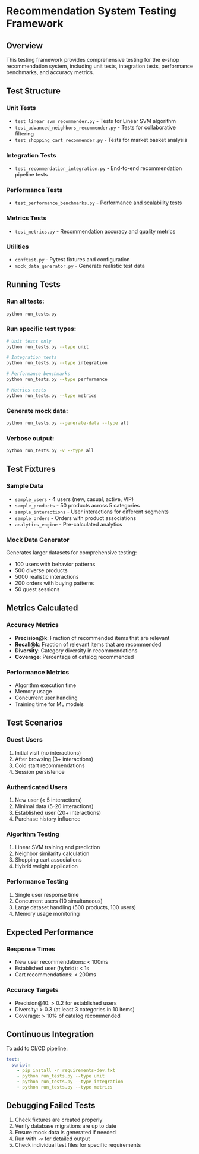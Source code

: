 # Recommendation System Testing Framework

## Overview
This testing framework provides comprehensive testing for the e-shop recommendation system, including unit tests, integration tests, performance benchmarks, and accuracy metrics.

## Test Structure

### Unit Tests
- `test_linear_svm_recommender.py` - Tests for Linear SVM algorithm
- `test_advanced_neighbors_recommender.py` - Tests for collaborative filtering
- `test_shopping_cart_recommender.py` - Tests for market basket analysis

### Integration Tests
- `test_recommendation_integration.py` - End-to-end recommendation pipeline tests

### Performance Tests
- `test_performance_benchmarks.py` - Performance and scalability tests

### Metrics Tests
- `test_metrics.py` - Recommendation accuracy and quality metrics

### Utilities
- `conftest.py` - Pytest fixtures and configuration
- `mock_data_generator.py` - Generate realistic test data

## Running Tests

### Run all tests:
```bash
python run_tests.py
```

### Run specific test types:
```bash
# Unit tests only
python run_tests.py --type unit

# Integration tests
python run_tests.py --type integration

# Performance benchmarks
python run_tests.py --type performance

# Metrics tests
python run_tests.py --type metrics
```

### Generate mock data:
```bash
python run_tests.py --generate-data --type all
```

### Verbose output:
```bash
python run_tests.py -v --type all
```

## Test Fixtures

### Sample Data
- `sample_users` - 4 users (new, casual, active, VIP)
- `sample_products` - 50 products across 5 categories
- `sample_interactions` - User interactions for different segments
- `sample_orders` - Orders with product associations
- `analytics_engine` - Pre-calculated analytics

### Mock Data Generator
Generates larger datasets for comprehensive testing:
- 100 users with behavior patterns
- 500 diverse products
- 5000 realistic interactions
- 200 orders with buying patterns
- 50 guest sessions

## Metrics Calculated

### Accuracy Metrics
- **Precision@k**: Fraction of recommended items that are relevant
- **Recall@k**: Fraction of relevant items that are recommended
- **Diversity**: Category diversity in recommendations
- **Coverage**: Percentage of catalog recommended

### Performance Metrics
- Algorithm execution time
- Memory usage
- Concurrent user handling
- Training time for ML models

## Test Scenarios

### Guest Users
1. Initial visit (no interactions)
2. After browsing (3+ interactions)
3. Cold start recommendations
4. Session persistence

### Authenticated Users
1. New user (< 5 interactions)
2. Minimal data (5-20 interactions)
3. Established user (20+ interactions)
4. Purchase history influence

### Algorithm Testing
1. Linear SVM training and prediction
2. Neighbor similarity calculation
3. Shopping cart associations
4. Hybrid weight application

### Performance Testing
1. Single user response time
2. Concurrent users (10 simultaneous)
3. Large dataset handling (500 products, 100 users)
4. Memory usage monitoring

## Expected Performance

### Response Times
- New user recommendations: < 100ms
- Established user (hybrid): < 1s
- Cart recommendations: < 200ms

### Accuracy Targets
- Precision@10: > 0.2 for established users
- Diversity: > 0.3 (at least 3 categories in 10 items)
- Coverage: > 10% of catalog recommended

## Continuous Integration

To add to CI/CD pipeline:
```yaml
test:
  script:
    - pip install -r requirements-dev.txt
    - python run_tests.py --type unit
    - python run_tests.py --type integration
    - python run_tests.py --type metrics
```

## Debugging Failed Tests

1. Check fixtures are created properly
2. Verify database migrations are up to date
3. Ensure mock data is generated if needed
4. Run with `-v` for detailed output
5. Check individual test files for specific requirements